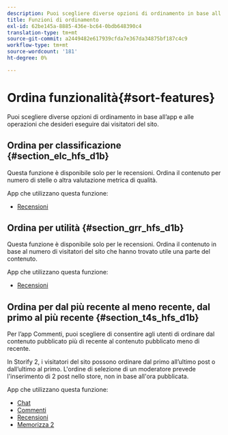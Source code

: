 ```yaml
---
description: Puoi scegliere diverse opzioni di ordinamento in base all’app e alle operazioni che desideri eseguire dai visitatori del sito.
title: Funzioni di ordinamento
exl-id: 62be145a-8885-436e-bc64-0bdb648390c4
translation-type: tm+mt
source-git-commit: a2449482e617939cfda7e367da34875bf187c4c9
workflow-type: tm+mt
source-wordcount: '181'
ht-degree: 0%

---
```


# Ordina funzionalità{#sort-features}

Puoi scegliere diverse opzioni di ordinamento in base all’app e alle operazioni che desideri eseguire dai visitatori del sito.

## Ordina per classificazione {#section_elc_hfs_d1b}

Questa funzione è disponibile solo per le recensioni. Ordina il contenuto per numero di stelle o altra valutazione metrica di qualità.

App che utilizzano questa funzione:

* [Recensioni](/help/using/c-about-apps/c-reviews-app/c-reviews-app.md#c_reviews_app)

## Ordina per utilità {#section_grr_hfs_d1b}

Questa funzione è disponibile solo per le recensioni. Ordina il contenuto in base al numero di visitatori del sito che hanno trovato utile una parte del contenuto.

App che utilizzano questa funzione:

* [Recensioni](/help/using/c-about-apps/c-reviews-app/c-reviews-app.md#c_reviews_app)

## Ordina per dal più recente al meno recente, dal primo al più recente {#section_t4s_hfs_d1b}

Per l’app Commenti, puoi scegliere di consentire agli utenti di ordinare dal contenuto pubblicato più di recente al contenuto pubblicato meno di recente.

In Storify 2, i visitatori del sito possono ordinare dal primo all’ultimo post o dall’ultimo al primo. L&#39;ordine di selezione di un moderatore prevede l&#39;inserimento di 2 post nello store, non in base all&#39;ora pubblicata.

App che utilizzano questa funzione:

* [Chat](/help/using/c-about-apps/c-chat-app/c-chat-app.md#c_chat_app)
* [Commenti](/help/using/c-about-apps/c-comments/c-comments.md)
* [Recensioni](/help/using/c-about-apps/c-reviews-app/c-reviews-app.md#c_reviews_app)
* [Memorizza 2](/help/using/c-about-apps/c-storify2/c-storify2.md#c_storify2)
